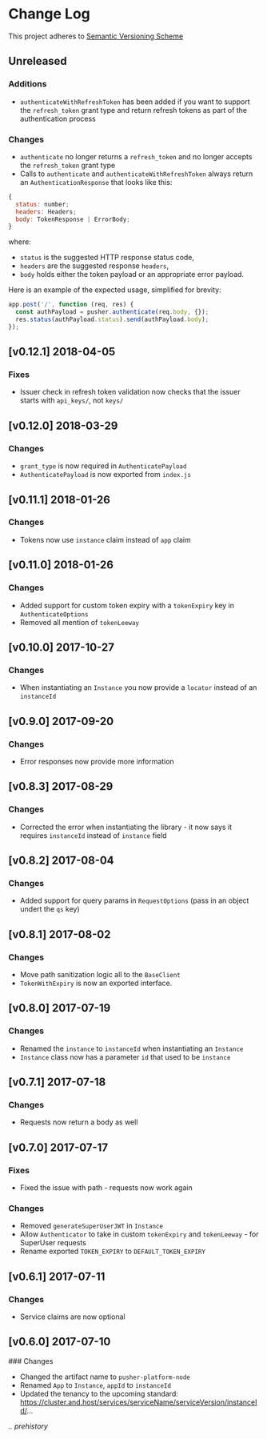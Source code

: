 # Change Log

This project adheres to [Semantic Versioning Scheme](http://semver.org)

## Unreleased

### Additions

- `authenticateWithRefreshToken` has been added if you want to support the `refresh_token` grant type and return refresh tokens as part of the authentication process

### Changes

- `authenticate` no longer returns a `refresh_token` and no longer accepts the `refresh_token` grant type
- Calls to `authenticate` and `authenticateWithRefreshToken` always return an `AuthenticationResponse` that looks like this:

```js
{
  status: number;
  headers: Headers;
  body: TokenResponse | ErrorBody;
}
```

where:

* `status` is the suggested HTTP response status code,
* `headers` are the suggested response `headers`,
* `body` holds either the token payload or an appropriate error payload.

Here is an example of the expected usage, simplified for brevity:

```js
app.post('/', function (req, res) {
  const authPayload = pusher.authenticate(req.body, {});
  res.status(authPayload.status).send(authPayload.body);
});
```

## [v0.12.1] 2018-04-05

### Fixes

- Issuer check in refresh token validation now checks that the issuer starts with `api_keys/`, not `keys/`

## [v0.12.0] 2018-03-29

### Changes

- `grant_type` is now required in `AuthenticatePayload`
- `AuthenticatePayload` is now exported from `index.js`

## [v0.11.1] 2018-01-26

### Changes

- Tokens now use `instance` claim instead of `app` claim

## [v0.11.0] 2018-01-26

### Changes

- Added support for custom token expiry with a `tokenExpiry` key in `AuthenticateOptions`
- Removed all mention of `tokenLeeway`

## [v0.10.0] 2017-10-27

### Changes

- When instantiating an `Instance` you now provide a `locator` instead of an `instanceId`

## [v0.9.0] 2017-09-20

### Changes

- Error responses now provide more information

## [v0.8.3] 2017-08-29

### Changes

- Corrected the error when instantiating the library - it now says it requires `instanceId` instead of `instance` field

## [v0.8.2] 2017-08-04

### Changes

- Added support for query params in `RequestOptions` (pass in an object undert the `qs` key)

## [v0.8.1] 2017-08-02

### Changes

- Move path sanitization logic all to the `BaseClient`
- `TokenWithExpiry` is now an exported interface.

## [v0.8.0] 2017-07-19

### Changes

- Renamed the `instance` to `instanceId` when instantiating an `Instance`
- `Instance` class now has a parameter `id` that used to be `instance`

## [v0.7.1] 2017-07-18

### Changes

- Requests now return a body as well

## [v0.7.0] 2017-07-17

### Fixes

- Fixed the issue with path - requests now work again

### Changes

- Removed `generateSuperUserJWT` in `Instance`
- Allow `Authenticator` to take in custom `tokenExpiry` and `tokenLeeway` - for SuperUser requests
- Rename exported `TOKEN_EXPIRY` to `DEFAULT_TOKEN_EXPIRY`

## [v0.6.1] 2017-07-11

### Changes

- Service claims are now optional

## [v0.6.0] 2017-07-10

### Changes

- Changed the artifact name to `pusher-platform-node`
- Renamed `App` to `Instance`, `appId` to `instanceId`
- Updated the tenancy to the upcoming standard: https://cluster.and.host/services/serviceName/serviceVersion/instanceId/...


_.. prehistory_
